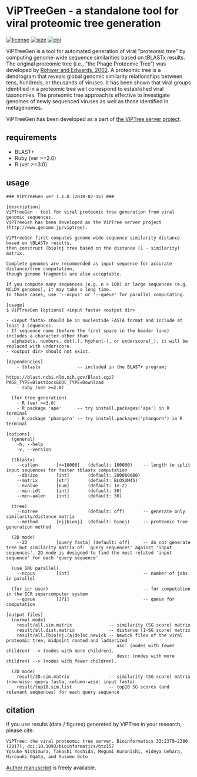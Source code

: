 
# ViPTreeGen - a standalone tool for viral proteomic tree generation

[![license](https://img.shields.io/github/license/mashape/apistatus.svg)](/LICENSE)
[![size](https://img.shields.io/github/size/webcaetano/craft/build/phaser-craft.min.js.svg)]()
[![doi](https://img.shields.io/badge/doi-10.1093%2Fbioinformatics%2Fbtx157-blue.svg?style=flat)](https://doi.org/10.1093/bioinformatics/btx157)

ViPTreeGen is a tool for automated generation of viral "proteomic tree" by computing genome-wide sequence similarities based on tBLASTx results.
The original proteomic tree (i.e., "the Phage Proteomic Tree”) was developed by [Rohwer and Edwards, 2002](https://doi.org/10.1128/JB.184.16.4529-4535.2002).
A proteomic tree is a dendrogram that reveals global genomic similarity relationships between tens, hundreds, or thousands of viruses.
It has been shown that viral groups identified in a proteomic tree well correspond to established viral taxonomies.
The proteomic tree approach is effective to investigate genomes of newly sequenced viruses as well as those identified in metagenomes.

ViPTreeGen has been developed as a part of [the ViPTree server project](http://www.genome.jp/viptree).

## requirements
* BLAST+
* Ruby (ver >=2.0)
* R (ver >=3.0)

## usage 
```
### ViPTreeGen ver 1.1.0 (2018-02-15) ###

[description]
ViPTreeGen - tool for viral proteomic tree generation from viral genomic sequences.
ViPTreeGen has been developed as the ViPTree server project (http://www.genome.jp/viptree).

ViPTreeGen first computes genome-wide sequence similarity distance based on tBLASTx results,
then construct (bio)nj tree based on the distance (1 - similarity) matrix.

Complete genomes are recommended as input sequence for accurate distance/tree computation,
though genome fragments are also acceptable.

If you compute many sequences (e.g. n > 100) or large sequences (e.g. NCLDV genomes), it may take a long time.
In those cases, use '--ncpus' or '--queue' for parallel computating.

[usage]
$ ViPTreeGen [options] <input fasta> <output dir>

- <input fasta> should be in nucleotide FASTA format and include at least 3 sequences.
- If sequence name (before the first space in the header line) includes a character other than
  alphabets, numbers, dot(.), hyphen(-), or underscore(_), it will be replaced with underscore.
- <output dir> should not exist.

[dependencies]
    - tblastx              -- included in the BLAST+ program;
                              https://blast.ncbi.nlm.nih.gov/Blast.cgi?PAGE_TYPE=BlastDocs&DOC_TYPE=Download
    - ruby (ver >=2.0)

  (for tree generation)
    - R (ver >=3.0)
    - R package 'ape'      -- try install.packages('ape') in R terminal
    - R package 'phangorn' -- try install.packages('phangorn') in R terminal

[options]
  (general)
    -h, --help
    -v, --version

  (tblastx)
    --cutlen       [>=10000]   (default: 100000)    -- length to split input sequences for faster tblastx computation
    --dbsize       [int]       (default: 200000000)
    --matrix       [str]       (default: BLOSUM45)
    --evalue       [num]       (default: 1e-2)
    --min-idt      [int]       (default: 30)
    --min-aalen    [int]       (default: 30)

  (tree)
    --notree                   (default: off)       -- generate only similarity/distance matrix
    --method       [nj|bionj]  (default: bionj)     -- proteomic tree generation method

  (2D mode)
    --2D           [query fasta] (default: off)     -- do not generate tree but similarity matrix of: 'query sequences' against 'input sequences'. 2D mode is designed to find the most related 'input sequence' for each 'query sequence'

  (use GNU parallel)
    --ncpus        [int]                            -- number of jobs in parallel

  (for icr user)                                    -- for computation in the ICR supercomputer system
    --queue        [JP1]                            -- queue for computation

[output files]
  (normal mode)
    result/all.sim.matrix              -- similarity (SG score) matrix
    result/all.dist.matrix             -- distance (1-SG score) matrix
    result/all.[bio]nj.[a|de]sc.newick -- Newick files of the viral proteomic tree, midpoint rooted and ladderized
                                          asc: (nodes with fewer children) --> (nodes with more children).
                                          desc: (nodes with more children) --> (nodes with fewer children).

  (2D mode)
    result/2D.sim.matrix               -- similarity (SG score) matrix (row-wise: query fasta, column-wise: input fasta)
    result/top10.sim.list              -- top10 SG scores (and relevant sequences) for each query sequence
```

## citation
If you use results (data / figures) genereted by ViPTree in your research, please cite:
```
ViPTree: the viral proteomic tree server. Bioinformatics 33:2379–2380 (2017), doi:10.1093/bioinformatics/btx157
Yosuke Nishimura, Takashi Yoshida, Megumi Kuronishi, Hideya Uehara, Hiroyuki Ogata, and Susumu Goto
```
[Author manuscript](http://www.genome.jp/viptree/img/AM_Nishimura_Bioinformatics_2017.pdf) is freely available. 
